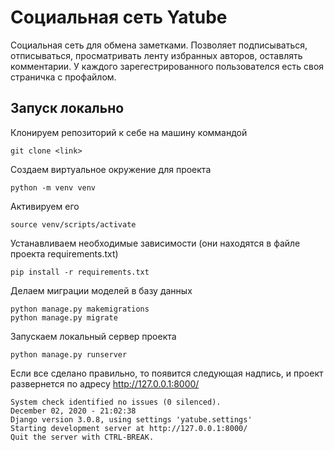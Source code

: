 # Социальная сеть Yatube

Социальная сеть для обмена заметками. Позволяет подписываться, отписываться, просматривать ленту избранных авторов, оставлять комментарии. У каждого зарегестрированного пользователся есть своя страничка с профайлом.

## Запуск локально
Клонируем репозиторий к себе на машину коммандой 
```
git clone <link>
```
Создаем виртуальное окружение для проeкта
```
python -m venv venv
```
Активируем его
```
source venv/scripts/activate
```
Устанавливаем необходимые зависимости (они находятся в файле проекта requirements.txt)
```
pip install -r requirements.txt
```
Делаем миграции моделей в базу данных
```
python manage.py makemigrations
python manage.py migrate
```
Запускаем локальный сервер проекта
```
python manage.py runserver
```
Если все сделано правильно, то появится следующая надпись, и проект развернется по адресу http://127.0.0.1:8000/
```
System check identified no issues (0 silenced).
December 02, 2020 - 21:02:38
Django version 3.0.8, using settings 'yatube.settings'
Starting development server at http://127.0.0.1:8000/
Quit the server with CTRL-BREAK.
```
